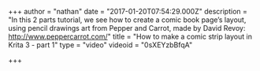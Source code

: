 +++
author = "nathan"
date = "2017-01-20T07:54:29.000Z"
description = "In this 2 parts tutorial, we see how to create a comic book page’s layout, using pencil drawings art from Pepper and Carrot, made by David Revoy: http://www.peppercarrot.com/"
title = "How to make a comic strip layout in Krita 3 - part 1"
type = "video"
videoid = "0sXEYzbBfqA"

+++

